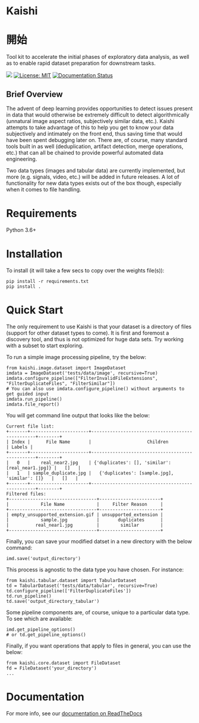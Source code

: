 # Kaishi
# 開始
Tool kit to accelerate the initial phases of exploratory data analysis, as well as to enable rapid dataset preparation for downstream tasks.

![](https://github.com/kungfuai/kaishi/workflows/build/badge.svg)
[![License: MIT](https://img.shields.io/badge/License-MIT-yellow.svg)](https://opensource.org/licenses/MIT)
[![Documentation Status](https://readthedocs.org/projects/kaishi/badge/?version=latest)](https://kaishi.readthedocs.io/en/latest/?badge=latest)
<!--[![PyPI Latest Release](https://img.shields.io/pypi/v/pandas.svg)](https://pypi.org/project/kaishi/)-->

## Brief Overview
The advent of deep learning provides opportunities to detect issues present in data that would otherwise be extremely difficult to detect algorithmically (unnatural image aspect ratios, subjectively similar data, etc.). Kaishi attempts to take advantage of this to help you get to know your data subjectively and intimately on the front end, thus saving time that would have been spent debugging later on. There are, of course, many standard tools built in as well (deduplication, artifact detection, merge operations, etc.) that can all be chained to provide powerful automated data engineering.

Two data types (images and tabular data) are currently implemented, but more (e.g. signals, video, etc.) will be added in future releases. A lot of functionality for new data types exists out of the box though, especially when it comes to file handling.

# Requirements
Python 3.6+

# Installation
To install (it will take a few secs to copy over the weights file(s)):
```
pip install -r requirements.txt
pip install .
```

# Quick Start
The only requirement to use Kaishi is that your dataset is a directory of files (support for other dataset types to come). It is first and foremost a discovery tool, and thus is not optimized for huge data sets. Try working with a subset to start exploring.

To run a simple image processing pipeline, try the below:
```
from kaishi.image.dataset import ImageDataset
imdata = ImageDataset('tests/data/image', recursive=True)
imdata.configure_pipeline(["FilterInvalidFileExtensions", "FilterDuplicateFiles", "FilterSimilar"])
# You can also use imdata.configure_pipeline() without arguments to get guided input
imdata.run_pipeline()
imdata.file_report()
```

You will get command line output that looks like the below:
```
Current file list:
+-------+----------------------+-------------------------------------------------+--------+
| Index |      File Name       |                     Children                    | Labels |
+-------+----------------------+-------------------------------------------------+--------+
|   0   |    real_near2.jpg    | {'duplicates': [], 'similar': [real_near1.jpg]} |   []   |
|   1   | sample_duplicate.jpg |   {'duplicates': [sample.jpg], 'similar': []}   |   []   |
+-------+----------------------+-------------------------------------------------+--------+
Filtered files:
+---------------------------------+-----------------------+
|            File Name            |     Filter Reason     |
+---------------------------------+-----------------------+
| empty_unsupported_extension.gif | unsupported_extension |
|            sample.jpg           |       duplicates      |
|          real_near1.jpg         |        similar        |
+---------------------------------+-----------------------+
```

Finally, you can save your modified datset in a new directory with the below command:
```
imd.save('output_directory')
```

This process is agnostic to the data type you have chosen. For instance:
```
from kaishi.tabular.dataset import TabularDataset
td = TabularDataset('tests/data/tabular', recursive=True)
td.configure_pipeline(['FilterDuplicateFiles'])
td.run_pipeline()
td.save('output_directory_tabular')
```

Some pipeline components are, of course, unique to a particular data type. To see which are available:
```
imd.get_pipeline_options()
# or td.get_pipeline_options()
```

Finally, if you want operations that apply to files in general, you can use the below:
```
from kaishi.core.dataset import FileDataset
fd = FileDataset('your_directory')
...
```

# Documentation
For more info, see our [documentation on ReadTheDocs](https://kaishi.readthedocs.io/en/latest/)
